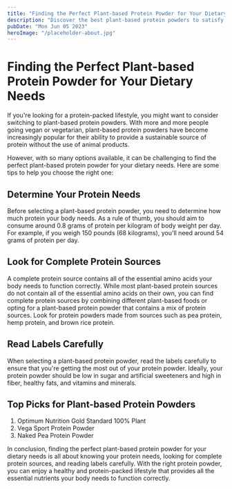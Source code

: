 ```yaml
---
title: "Finding the Perfect Plant-based Protein Powder for Your Dietary Needs"
description: "Discover the best plant-based protein powders to satisfy your dietary needs. Read our top recommendations for a protein-packed lifestyle."
pubDate: "Mon Jun 05 2023"
heroImage: "/placeholder-about.jpg"
---
```


# Finding the Perfect Plant-based Protein Powder for Your Dietary Needs

If you&#39;re looking for a protein-packed lifestyle, you might want to consider switching to plant-based protein powders. With more and more people going vegan or vegetarian, plant-based protein powders have become increasingly popular for their ability to provide a sustainable source of protein without the use of animal products.

However, with so many options available, it can be challenging to find the perfect plant-based protein powder for your dietary needs. Here are some tips to help you choose the right one:

## Determine Your Protein Needs

Before selecting a plant-based protein powder, you need to determine how much protein your body needs. As a rule of thumb, you should aim to consume around 0.8 grams of protein per kilogram of body weight per day. For example, if you weigh 150 pounds (68 kilograms), you&#39;ll need around 54 grams of protein per day.

## Look for Complete Protein Sources

A complete protein source contains all of the essential amino acids your body needs to function correctly. While most plant-based protein sources do not contain all of the essential amino acids on their own, you can find complete protein sources by combining different plant-based foods or opting for a plant-based protein powder that contains a mix of protein sources. Look for protein powders made from sources such as pea protein, hemp protein, and brown rice protein.

## Read Labels Carefully

When selecting a plant-based protein powder, read the labels carefully to ensure that you&#39;re getting the most out of your protein powder. Ideally, your protein powder should be low in sugar and artificial sweeteners and high in fiber, healthy fats, and vitamins and minerals.

## Top Picks for Plant-based Protein Powders

1. Optimum Nutrition Gold Standard 100% Plant
2. Vega Sport Protein Powder
3. Naked Pea Protein Powder

In conclusion, finding the perfect plant-based protein powder for your dietary needs is all about knowing your protein needs, looking for complete protein sources, and reading labels carefully. With the right protein powder, you can enjoy a healthy and protein-packed lifestyle that provides all the essential nutrients your body needs to function correctly.
